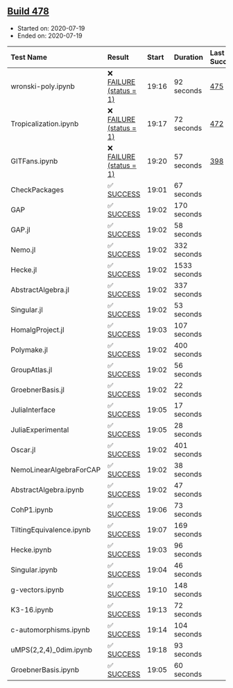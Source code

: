 ## [Build 478](https://oscarci.mathematik.uni-kl.de/job/oscar-stable/478/)

* Started on: 2020-07-19
* Ended on: 2020-07-19

| Test Name    | Result | Start | Duration | Last Success | First Failure |
|:-------------|:-------|:------|:---------|:-------------|:--------------|
| wronski-poly.ipynb | ❌ [FAILURE (status = 1)](https://oscarci.mathematik.uni-kl.de/job/oscar-stable/478/artifact/logs/build-478/wronski-poly.ipynb.log) | 19:16 | 92 seconds | [475](https://oscarci.mathematik.uni-kl.de/job/oscar-stable/475/) | [476](https://oscarci.mathematik.uni-kl.de/job/oscar-stable/476/) |
| Tropicalization.ipynb | ❌ [FAILURE (status = 1)](https://oscarci.mathematik.uni-kl.de/job/oscar-stable/478/artifact/logs/build-478/Tropicalization.ipynb.log) | 19:17 | 72 seconds | [472](https://oscarci.mathematik.uni-kl.de/job/oscar-stable/472/) | [473](https://oscarci.mathematik.uni-kl.de/job/oscar-stable/473/) |
| GITFans.ipynb | ❌ [FAILURE (status = 1)](https://oscarci.mathematik.uni-kl.de/job/oscar-stable/478/artifact/logs/build-478/GITFans.ipynb.log) | 19:20 | 57 seconds | [398](https://oscarci.mathematik.uni-kl.de/job/oscar-stable/398/) | [399](https://oscarci.mathematik.uni-kl.de/job/oscar-stable/399/) |
| CheckPackages | ✅ [SUCCESS](https://oscarci.mathematik.uni-kl.de/job/oscar-stable/478/artifact/logs/build-478/CheckPackages.log) | 19:01 | 67 seconds |  |  |
| GAP | ✅ [SUCCESS](https://oscarci.mathematik.uni-kl.de/job/oscar-stable/478/artifact/logs/build-478/GAP.log) | 19:02 | 170 seconds |  |  |
| GAP.jl | ✅ [SUCCESS](https://oscarci.mathematik.uni-kl.de/job/oscar-stable/478/artifact/logs/build-478/GAP.jl.log) | 19:02 | 58 seconds |  |  |
| Nemo.jl | ✅ [SUCCESS](https://oscarci.mathematik.uni-kl.de/job/oscar-stable/478/artifact/logs/build-478/Nemo.jl.log) | 19:02 | 332 seconds |  |  |
| Hecke.jl | ✅ [SUCCESS](https://oscarci.mathematik.uni-kl.de/job/oscar-stable/478/artifact/logs/build-478/Hecke.jl.log) | 19:02 | 1533 seconds |  |  |
| AbstractAlgebra.jl | ✅ [SUCCESS](https://oscarci.mathematik.uni-kl.de/job/oscar-stable/478/artifact/logs/build-478/AbstractAlgebra.jl.log) | 19:02 | 337 seconds |  |  |
| Singular.jl | ✅ [SUCCESS](https://oscarci.mathematik.uni-kl.de/job/oscar-stable/478/artifact/logs/build-478/Singular.jl.log) | 19:02 | 53 seconds |  |  |
| HomalgProject.jl | ✅ [SUCCESS](https://oscarci.mathematik.uni-kl.de/job/oscar-stable/478/artifact/logs/build-478/HomalgProject.jl.log) | 19:03 | 107 seconds |  |  |
| Polymake.jl | ✅ [SUCCESS](https://oscarci.mathematik.uni-kl.de/job/oscar-stable/478/artifact/logs/build-478/Polymake.jl.log) | 19:02 | 400 seconds |  |  |
| GroupAtlas.jl | ✅ [SUCCESS](https://oscarci.mathematik.uni-kl.de/job/oscar-stable/478/artifact/logs/build-478/GroupAtlas.jl.log) | 19:02 | 56 seconds |  |  |
| GroebnerBasis.jl | ✅ [SUCCESS](https://oscarci.mathematik.uni-kl.de/job/oscar-stable/478/artifact/logs/build-478/GroebnerBasis.jl.log) | 19:02 | 22 seconds |  |  |
| JuliaInterface | ✅ [SUCCESS](https://oscarci.mathematik.uni-kl.de/job/oscar-stable/478/artifact/logs/build-478/JuliaInterface.log) | 19:05 | 17 seconds |  |  |
| JuliaExperimental | ✅ [SUCCESS](https://oscarci.mathematik.uni-kl.de/job/oscar-stable/478/artifact/logs/build-478/JuliaExperimental.log) | 19:05 | 28 seconds |  |  |
| Oscar.jl | ✅ [SUCCESS](https://oscarci.mathematik.uni-kl.de/job/oscar-stable/478/artifact/logs/build-478/Oscar.jl.log) | 19:02 | 401 seconds |  |  |
| NemoLinearAlgebraForCAP | ✅ [SUCCESS](https://oscarci.mathematik.uni-kl.de/job/oscar-stable/478/artifact/logs/build-478/NemoLinearAlgebraForCAP.log) | 19:02 | 38 seconds |  |  |
| AbstractAlgebra.ipynb | ✅ [SUCCESS](https://oscarci.mathematik.uni-kl.de/job/oscar-stable/478/artifact/logs/build-478/AbstractAlgebra.ipynb.log) | 19:02 | 47 seconds |  |  |
| CohP1.ipynb | ✅ [SUCCESS](https://oscarci.mathematik.uni-kl.de/job/oscar-stable/478/artifact/logs/build-478/CohP1.ipynb.log) | 19:06 | 73 seconds |  |  |
| TiltingEquivalence.ipynb | ✅ [SUCCESS](https://oscarci.mathematik.uni-kl.de/job/oscar-stable/478/artifact/logs/build-478/TiltingEquivalence.ipynb.log) | 19:07 | 169 seconds |  |  |
| Hecke.ipynb | ✅ [SUCCESS](https://oscarci.mathematik.uni-kl.de/job/oscar-stable/478/artifact/logs/build-478/Hecke.ipynb.log) | 19:03 | 96 seconds |  |  |
| Singular.ipynb | ✅ [SUCCESS](https://oscarci.mathematik.uni-kl.de/job/oscar-stable/478/artifact/logs/build-478/Singular.ipynb.log) | 19:04 | 46 seconds |  |  |
| g-vectors.ipynb | ✅ [SUCCESS](https://oscarci.mathematik.uni-kl.de/job/oscar-stable/478/artifact/logs/build-478/g-vectors.ipynb.log) | 19:10 | 148 seconds |  |  |
| K3-16.ipynb | ✅ [SUCCESS](https://oscarci.mathematik.uni-kl.de/job/oscar-stable/478/artifact/logs/build-478/K3-16.ipynb.log) | 19:13 | 72 seconds |  |  |
| c-automorphisms.ipynb | ✅ [SUCCESS](https://oscarci.mathematik.uni-kl.de/job/oscar-stable/478/artifact/logs/build-478/c-automorphisms.ipynb.log) | 19:14 | 104 seconds |  |  |
| uMPS(2,2,4)_0dim.ipynb | ✅ [SUCCESS](https://oscarci.mathematik.uni-kl.de/job/oscar-stable/478/artifact/logs/build-478/uMPS-2-2-4-_0dim.ipynb.log) | 19:18 | 93 seconds |  |  |
| GroebnerBasis.ipynb | ✅ [SUCCESS](https://oscarci.mathematik.uni-kl.de/job/oscar-stable/478/artifact/logs/build-478/GroebnerBasis.ipynb.log) | 19:05 | 60 seconds |  |  |
